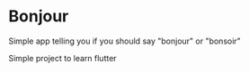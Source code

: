 # Bonjour
Simple app telling you if you should say "bonjour" or "bonsoir"

Simple project to learn flutter
